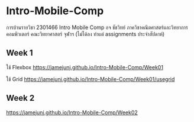 # Intro-Mobile-Comp
การบ้านรายวิชา 2301466 Intro Mobile Comp อจ ชัชวิทย์
ภาควิชาคณิตศาสตร์และวิทยาการคอมพิวเตอร์ คณะวิทยาศาสตร์ จุฬาฯ
(ไม่ได้ลง ทำแต่ assignments ประจำสัปดาห์)

## Week 1
ใช้ Flexbox
https://jamejunj.github.io/Intro-Mobile-Comp/Week01

ใช้ Grid
https://jamejunj.github.io/Intro-Mobile-Comp/Week01/usegrid

## Week 2
https://jamejunj.github.io/Intro-Mobile-Comp/Week02
